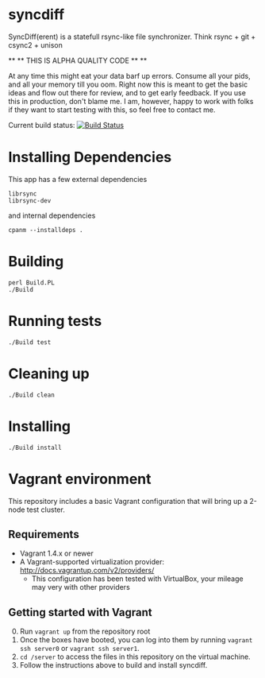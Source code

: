 syncdiff
========

SyncDiff(erent) is a statefull rsync-like file synchronizer.  Think rsync + git + csync2 + unison

** \*\* THIS IS ALPHA QUALITY CODE \*\* **

At any time this might eat your data
barf up errors.  Consume all your
pids, and all your memory till you
oom.  Right now this is meant to get
the basic ideas and flow out there
for review, and to get early 
feedback.  If you use this in 
production, don't blame me.
I am, however, happy to work
with folks if they want to start
testing with this, so feel
free to contact me.

Current build status: [![Build Status](https://travis-ci.org/warthog9/syncdiff.png?branch=master)](https://travis-ci.org/warthog9/syncdiff)

# Installing Dependencies

This app has a few external dependencies

	librsync
	librsync-dev

and internal dependencies

	cpanm --installdeps .

# Building

    perl Build.PL
    ./Build

# Running tests

    ./Build test

# Cleaning up

    ./Build clean

# Installing

    ./Build install

# Vagrant environment

This repository includes a basic Vagrant configuration that will bring up a 2-node test cluster.

## Requirements
 - Vagrant 1.4.x or newer
 - A Vagrant-supported virtualization provider: http://docs.vagrantup.com/v2/providers/
   - This configuration has been tested with VirtualBox, your mileage may very with other providers

##  Getting started with Vagrant

0. Run ```vagrant up``` from the repository root
1. Once the boxes have booted, you can log into them by running ```vagrant ssh server0``` or ```vagrant ssh server1```.  
2. ```cd /server``` to access the files in this repository on the virtual machine.
3. Follow the instructions above to build and install syncdiff.
